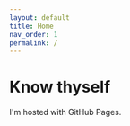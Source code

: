 ```yaml
---
layout: default
title: Home
nav_order: 1
permalink: /
---
```


# Know thyself

I'm hosted with GitHub Pages.